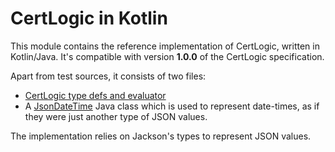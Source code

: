 # CertLogic in Kotlin

This module contains the reference implementation of CertLogic, written in Kotlin/Java.
It's compatible with version **1.0.0** of the CertLogic specification.

Apart from test sources, it consists of two files:

* [CertLogic type defs and evaluator](./src/main/kotlin/eu/ehn/dcc/certlogic/certlogic.kt)
* A [JsonDateTime](./src/main/kotlin/eu/ehn/dcc/certlogic/JsonDateTime.java) Java class which is used to represent date-times, as if they were just another type of JSON values.

The implementation relies on Jackson's types to represent JSON values.

